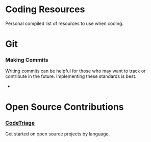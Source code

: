 <!-- @format -->

# Coding Resources

Personal compiled list of resources to use when coding.

# Git

### Making Commits

Writing commits can be helpful for those who may want to track or contribute in the future. Implementing these standards is best.

-

# Open Source Contributions

### [CodeTriage](https://www.codetriage.com/)

Get started on open source projects by language.
